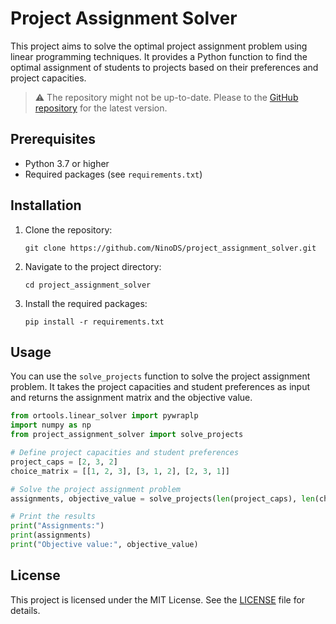 # Project Assignment Solver

This project aims to solve the optimal project assignment problem using linear programming techniques. It provides a Python function to find the optimal assignment of students to projects based on their preferences and project capacities.

> ⚠️ The repository might not be up-to-date. Please to the [GitHub repository](https://github.com/NinoDS/project_assignment_solver) for the latest version.
## Prerequisites

- Python 3.7 or higher
- Required packages (see `requirements.txt`)

## Installation

1. Clone the repository:
   ```shell
   git clone https://github.com/NinoDS/project_assignment_solver.git
   ```

2. Navigate to the project directory:
   ```shell
   cd project_assignment_solver
   ```

3. Install the required packages:
   ```shell
   pip install -r requirements.txt
   ```

## Usage

You can use the `solve_projects` function to solve the project assignment problem. It takes the project capacities and student preferences as input and returns the assignment matrix and the objective value.

```python
from ortools.linear_solver import pywraplp
import numpy as np
from project_assignment_solver import solve_projects

# Define project capacities and student preferences
project_caps = [2, 3, 2]
choice_matrix = [[1, 2, 3], [3, 1, 2], [2, 3, 1]]

# Solve the project assignment problem
assignments, objective_value = solve_projects(len(project_caps), len(choice_matrix), choice_matrix, project_caps)

# Print the results
print("Assignments:")
print(assignments)
print("Objective value:", objective_value)
```

## License

This project is licensed under the MIT License. See the [LICENSE](LICENSE) file for details.